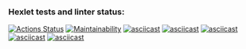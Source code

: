 ### Hexlet tests and linter status:
[![Actions Status](https://github.com/Dmitryprij/frontend-project-44/workflows/hexlet-check/badge.svg)](https://github.com/Dmitryprij/frontend-project-44/actions)
[![Maintainability](https://api.codeclimate.com/v1/badges/fbfbd01807b0835e950a/maintainability)](https://codeclimate.com/github/Dmitryprij/frontend-project-44/maintainability)
[![asciicast](https://asciinema.org/a/UWaxj8apEvETSxnzdXLRyrqMh.svg)](https://asciinema.org/a/UWaxj8apEvETSxnzdXLRyrqMh)
[![asciicast](https://asciinema.org/a/prlEEtdf8W0g9TkKu7c40CSlX.svg)](https://asciinema.org/a/prlEEtdf8W0g9TkKu7c40CSlX)
[![asciicast](https://asciinema.org/a/VlTy4gLL8HQsiAhovaPcDz51F.svg)](https://asciinema.org/a/VlTy4gLL8HQsiAhovaPcDz51F)
[![asciicast](https://asciinema.org/a/Dj5KY7Yl1daAZiixlG7IlorYu.svg)](https://asciinema.org/a/Dj5KY7Yl1daAZiixlG7IlorYu)
[![asciicast](https://asciinema.org/a/wZIaSaIkRw8Nla1FrvoHNN0r2.svg)](https://asciinema.org/a/wZIaSaIkRw8Nla1FrvoHNN0r2)